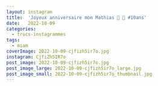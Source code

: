 ```yaml
---
layout: instagram
title:  'Joyeux anniversaire mon Mathias 🎂 🥳 #10ans'
date:   2022-10-09
categories: 
  - trucs-instagrammes
tags:
  - miam
coverImage: 2022-10-09-cjfizh5ir7o.jpg
instagram: CjfiZh5IR7o
post_image: 2022-10-09-cjfizh5ir7o.jpg
post_image_large: 2022-10-09-cjfizh5ir7o_large.jpg
post_image_small: 2022-10-09-cjfizh5ir7o_thumbnail.jpg
---
```



